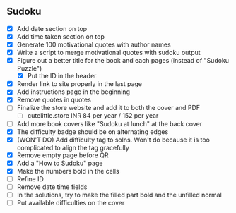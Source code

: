 ## Sudoku

-   [x] Add date section on top
-   [x] Add time taken section on top
-   [x] Generate 100 motivational quotes with author names
-   [x] Write a script to merge motivational quotes with sudoku output
-   [x] Figure out a better title for the book and each pages (instead of "Sudoku Puzzle")
    -   [x] Put the ID in the header
-   [x] Render link to site properly in the last page
-   [x] Add instructions page in the beginning
-   [x] Remove quotes in quotes
-   [ ] Finalize the store website and add it to both the cover and PDF
    -   [ ] cutelittle.store INR 84 per year / 152 per year
-   [ ] Add more book covers like "Sudoku at lunch" at the back cover
-   [x] The difficulty badge should be on alternating edges
-   [x] (WON'T DO) Add difficulty tag to solns. Won't do because it is too complicated to align the tag gracefully
-   [x] Remove empty page before QR
-   [x] Add a "How to Sudoku" page
-   [x] Make the numbers bold in the cells
-   [ ] Refine ID
-   [ ] Remove date time fields
-   [ ] In the solutions, try to make the filled part bold and the unfilled normal
-   [ ] Put available difficulties on the cover
